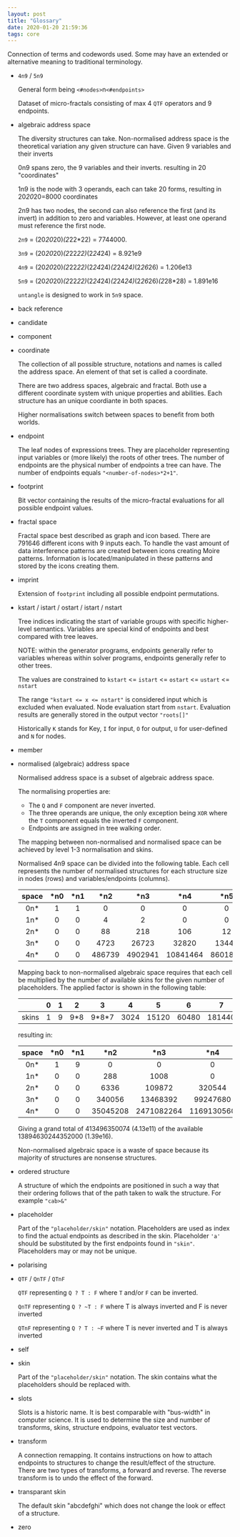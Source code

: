 ```yaml
---
layout: post
title: "Glossary"
date: 2020-01-20 21:59:36
tags: core
---
```


Connection of terms and codewords used. 
Some may have an extended or alternative meaning to traditional terminology.

* `4n9` / `5n9`

    General form being `<#nodes>`n`<#endpoints>`
     
    Dataset of micro-fractals consisting of max 4 `QTF` operators and 9 endpoints. 

* algebraic address space

    The diversity structures can take. 
    Non-normalised address space is the theoretical variation any given structure can have.
    Given 9 variables and their inverts
    
    0n9 spans zero, the 9 variables and their inverts. resulting in 20 "coordinates"
    
    1n9 is the node with 3 operands, each can take 20 forms, resulting in 20*20*20=8000 coordinates
    
    2n9 has two nodes, the second can also reference the first (and its invert) in addition to zero and variables.
    However, at least one operand must reference the first node.
    
    `2n9` = (20*20*20)*(2*22*22) = 7744000.
    
    `3n9` = (20*20*20)*(2*22*22)*(2*24*24) = 8.921e9

    `4n9` = (20*20*20)*(2*22*22)*(2*24*24)*(2*24*24)*(2*26*26) = 1.206e13

    `5n9` = (20*20*20)*(2*22*22)*(2*24*24)*(2*24*24)*(2*26*26)*(2*28*28) = 1.891e16
    
    `untangle` is designed to work in `5n9` space.
    
* back reference

* candidate

* component 

* coordinate

   The collection of all possible structure, notations and names is called the address space.
   An element of that set is called a coordinate.
   
   There are two address spaces, algebraic and fractal. 
   Both use a different coordinate system with unique properties and abilities.
   Each structure has an unique coordiante in both spaces.
   
   Higher normalisations switch between spaces to benefit from both worlds.  

* endpoint

    The leaf nodes of expressions trees.
    They are placeholder representing input variables or (more likely) the roots of other trees.
    The number of endpoints are the physical number of endpoints a tree can have. 
    The number of endpoints equals `"<number-of-nodes>*2+1"`.
   
* footprint
 
    Bit vector containing the results of the micro-fractal evaluations for all possible endpoint values.
    
* fractal space

    Fractal space best described as graph and icon based.
    There are 791646 different icons with 9 inputs each.
    To handle the vast amount of data interference patterns are created between icons creating Moire patterns. 
    Information is located/manipulated in these patterns and stored by the icons creating them.   

* imprint
 
    Extension of `footprint` including all possible endpoint permutations.
   
* kstart / istart / ostart / istart / nstart
    
    Tree indices indicating the start of variable groups with specific higher-level semantics.
    Variables are special kind of endpoints and best compared with tree leaves.
    
    NOTE: within the generator programs, endpoints generally refer to variables whereas within
          solver programs, endpoints generally refer to other trees.  
    
    The values are constrained to `kstart` <= `istart` <= `ostart` <= `ustart` <= `nstart` 
    
    The range `"kstart <= x <= nstart"` is considered input which is excluded when evaluated.
    Node evaluation start from `nstart`.
    Evaluation results are generally stored in the output vector `"roots[]"`
    
    Historically `K` stands for Key, `I` for input, `O` for output, `U` for user-defined and `N` for nodes.

* member

* normalised (algebraic) address space

    Normalised address space is a subset of algebraic address space.
    
    The normalising properties are:
    
    - The `Q` and `F` component are never inverted.
    - The three operands are unique, the only exception being `XOR` where the `T` component equals the inverted `F` component.
    - Endpoints are assigned in tree walking order.

    The mapping between non-normalised and normalised space can be achieved by level 1-3 normalisation and skins.
    
    Normalised 4n9 space can be divided into the following table.
    Each cell represents the number of normalised structures for each structure size in nodes (rows) and variables/endpoints (columns). 
    
    | space  |\*n0 |\*n1 |  \*n2  |  \*n3   |   \*n4   |  \*n5   |  \*n6   |  \*n7  | \*n8  | \*n9
    |:------:|:---:|:---:|:------:|:-------:|:--------:|:-------:|:-------:|:------:|:-----:|:---:|
    | 0n\*   |  1  |  1  |      0 |       0 |        0 |       0 |       0 |      0 |     0 |   0
    | 1n\*   |  0  |  0  |      4 |       2 |        0 |       0 |       0 |      0 |     0 |   0
    | 2n\*   |  0  |  0  |     88 |     218 |      106 |      12 |       0 |      0 |     0 |   0
    | 3n\*   |  0  |  0  |   4723 |   26723 |    32820 |   13443 |    2029 |     96 |     0 |   0
    | 4n\*   |  0  |  0  | 486739 | 4902941 | 10841464 | 8601839 | 2962840 | 474153 | 34134 | 880

    Mapping back to non-normalised algebraic space requires that each cell be multiplied by the number of available skins for the given number of placeholders.
    The applied factor is shown in the following table:

    |        |  0  |  1  |   2  |    3    |   4  |   5   |   6   |    7   |    8    |   9
    |:------:|:---:|:---:|:----:|:-------:|:----:|:-----:|:-----:|:------:|:-------:|:---:|
    | skins  |  1  |  9  | 9\*8 | 9\*8\*7 | 3024 | 15120 | 60480 | 181440 | 362880 | 362880

    resulting in:

     | space  |\*n0 |\*n1 |    \*n2  |    \*n3    |    \*n4    |     \*n5     |     \*n6     |    \*n7     |    \*n8     |    \*n9
     |:------:|:---:|:---:|:--------:|:----------:|:----------:|:------------:|:------------:|:-----------:|:-----------:|:---------:|
     | 0n\*   |  1  |  9  |        0 |          0 |          0 |            0 |            0 |           0 |           0 |         0
     | 1n\*   |  0  |  0  |      288 |       1008 |          0 |            0 |            0 |           0 |           0 |         0
     | 2n\*   |  0  |  0  |     6336 |     109872 |     320544 |       181440 |            0 |           0 |           0 |         0
     | 3n\*   |  0  |  0  |   340056 |   13468392 |   99247680 |    203258160 |    122713920 |    17418240 |           0 |         0
     | 4n\*   |  0  |  0  | 35045208 | 2471082264 | 1169130560 | 130059805680 | 179192563200 | 86030320320 | 12386545920 | 319334400  
   
    Giving a grand total of 413496350074 (4.13e11) of the available 13894630244352000 (1.39e16).
    
    Non-normalised algebraic space is a waste of space because its majority of structures are nonsense structures. 

* ordered structure

    A structure of which the endpoints are positioned in such a way that their ordering follows that
    of the path taken to walk the structure. For example `"cab>&"` 
   
* placeholder

    Part of the `"placeholder/skin"` notation.
    Placeholders are used as index to find the actual endpoints as described in the skin.
    Placeholder `'a'` should be substituted by the first endpoints found in `"skin"`.
    Placeholders may or may not be unique.
    
* polarising    
     
* `QTF` / `QnTF` / `QTnF`

    `QTF` representing `Q ? T : F` where `T` and/or `F` can be inverted.
    
    `QnTF` representing `Q ? ~T : F` where T is always inverted and F is never inverted
    
    `QTnF` representing `Q ? T : ~F` where T is never inverted and T is always inverted
 
* self
 
* skin

    Part of the `"placeholder/skin"` notation.
    The skin contains what the placeholders should be replaced with. 
    
* slots

    Slots is a historic name. It is best comparable with "bus-width" in computer science. 
    It is used to determine the size and number of transforms, skins, structure endpoins, evaluator test vectors.
   
* transform

    A connection remapping. It contains instructions on how to attach endpoints to structures to change 
    the result/effect of the structure. There are two types of transforms, a forward and reverse. The reverse 
    transform is to undo the effect of the forward.
    
* transparant skin

    The default skin "abcdefghi" which does not change the look or effect of a structure.
    
* zero    